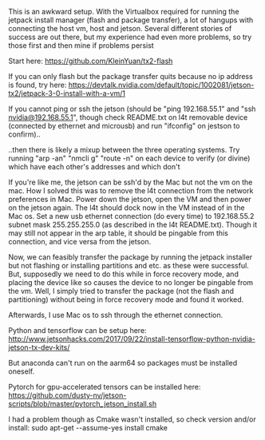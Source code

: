 This is an awkward setup. With the Virtualbox required for running the jetpack install manager (flash and package transfer), a lot of hangups with connecting the host vm, host and jetson. Several different stories of success are out there, but my experience had even more problems, so try those first and then mine if problems persist

Start here: https://github.com/KleinYuan/tx2-flash

If you can only flash but the package transfer quits because no ip address is found, try here: https://devtalk.nvidia.com/default/topic/1002081/jetson-tx2/jetpack-3-0-install-with-a-vm/1

If you cannot ping or ssh the jetson (should be "ping 192.168.55.1" and "ssh nvidia@192.168.55.1", though check README.txt on l4t removable device (connected by ethernet and microusb) and run "ifconfig" on jestson to confirm)..

..then there is likely a mixup between the three operating systems. Try running "arp -an" "nmcli g" "route -n" on each device to verify (or divine) which have each other's addresses and which don't

If you're like me, the jetson can be ssh'd by the Mac but not the vm on the mac. How I solved this was to remove the l4t connection from the network preferences in Mac. Power down the jetson, open the VM and then power on the jetson again. The l4t should dock now in the VM instead of in the Mac os. Set a new usb ethernet connection (do every time) to 192.168.55.2 subnet mask 255.255.255.0 (as described in the l4t README.txt). Though it may still not appear in the arp table, it should be pingable from this connection, and vice versa from the jetson. 

Now, we can feasibly transfer the package by running the jetpack installer but not flashing or installing partitions and etc. as these were successful. But, supposedly we need to do this while in force recovery mode, and placing the device like so causes the device to no longer be pingable from the vm. Well, I simply tried to transfer the package (not the flash and partitioning) without being in force recovery mode and found it worked. 

Afterwards, I use Mac os to ssh through the ethernet connection.

Python and tensorflow can be setup here: http://www.jetsonhacks.com/2017/09/22/install-tensorflow-python-nvidia-jetson-tx-dev-kits/

But anaconda can't run on the aarm64 so packages must be installed oneself. 

Pytorch for gpu-accelerated tensors can be installed here: https://github.com/dusty-nv/jetson-scripts/blob/master/pytorch_jetson_install.sh

I had a problem though as Cmake wasn't installed, so check version and/or install: sudo apt-get --assume-yes install cmake
